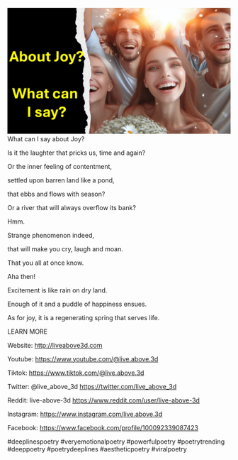 ![Video cover image](../cover.jpeg "cover-photo")
What can I say about Joy?

Is it the laughter that pricks us, time and again?

Or the inner feeling of contentment,

settled upon barren land like a pond,

that ebbs and flows with season?

Or a river that will always overflow its bank?

Hmm.

Strange phenomenon indeed,

that will make you cry, laugh and moan.

That you all at once know.

Aha then!

Excitement is like rain on dry land.

Enough of it and a puddle of happiness ensues.

As for joy, it is a regenerating spring that serves life.

LEARN MORE

Website: http://liveabove3d.com

Youtube: https://www.youtube.com/@live.above.3d

Tiktok: https://www.tiktok.com/@live.above.3d

Twitter: @live_above_3d https://twitter.com/live_above_3d

Reddit: live-above-3d https://www.reddit.com/user/live-above-3d

Instagram: https://www.instagram.com/live.above.3d

Facebook: https://www.facebook.com/profile/100092339087423

#deeplinespoetry #veryemotionalpoetry #powerfulpoetry #poetrytrending #deeppoetry #poetrydeeplines
#aestheticpoetry #viralpoetry
